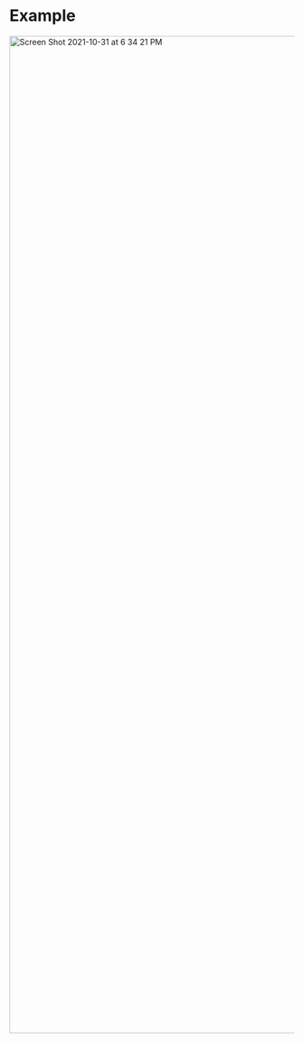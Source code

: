 # Example

<img width="1764" alt="Screen Shot 2021-10-31 at 6 34 21 PM" src="https://user-images.githubusercontent.com/44812411/139607006-fbf924df-005b-4f17-a422-9fc2250d398a.png">
